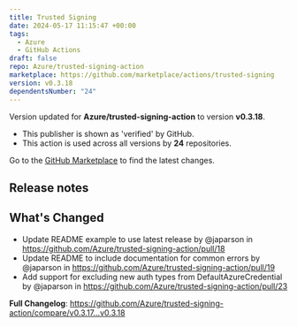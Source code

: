 ```yaml
---
title: Trusted Signing
date: 2024-05-17 11:15:47 +00:00
tags:
  - Azure
  - GitHub Actions
draft: false
repo: Azure/trusted-signing-action
marketplace: https://github.com/marketplace/actions/trusted-signing
version: v0.3.18
dependentsNumber: "24"
---
```



Version updated for **Azure/trusted-signing-action** to version **v0.3.18**.
- This publisher is shown as 'verified' by GitHub.
- This action is used across all versions by **24** repositories.

Go to the [GitHub Marketplace](https://github.com/marketplace/actions/trusted-signing) to find the latest changes.

## Release notes

## What's Changed
* Update README example to use latest release by @japarson in https://github.com/Azure/trusted-signing-action/pull/18
* Update README to include documentation for common errors by @japarson in https://github.com/Azure/trusted-signing-action/pull/19
* Add support for excluding new auth types from DefaultAzureCredential by @japarson in https://github.com/Azure/trusted-signing-action/pull/23


**Full Changelog**: https://github.com/Azure/trusted-signing-action/compare/v0.3.17...v0.3.18
